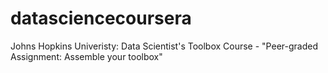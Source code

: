 # datasciencecoursera
Johns Hopkins Univeristy: Data Scientist's Toolbox Course - "Peer-graded Assignment: Assemble your toolbox"
